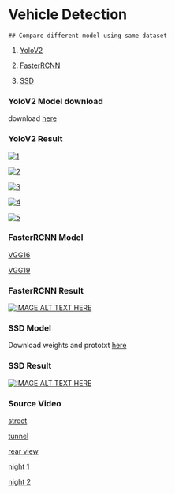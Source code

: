 # Vehicle Detection 
```
## Compare different model using same dataset
```
1. [YoloV2](https://github.com/eric612/yolov2-windows)

2. [FasterRCNN](https://github.com/intel/caffe)

3. [SSD](https://github.com/eric612/MobileNet-SSD-windows)

### YoloV2 Model download

download [here](https://drive.google.com/open?id=1pfGqD00STsauvBAnj6UyzNlgSJugm89q)

### YoloV2 Result 

[![1](https://img.youtube.com/vi/kuKnOTDIbq4/0.jpg)](https://www.youtube.com/watch?v=kuKnOTDIbq4)

[![2](https://img.youtube.com/vi/OlNxMPkwxyQ/0.jpg)](https://www.youtube.com/watch?v=OlNxMPkwxyQ)

[![3](https://img.youtube.com/vi/FEb4SWWBjLA/0.jpg)](https://www.youtube.com/watch?v=FEb4SWWBjLA)

[![4](https://img.youtube.com/vi/WThUZUfJMMQ/0.jpg)](https://www.youtube.com/watch?v=WThUZUfJMMQ)

[![5](https://img.youtube.com/vi/3KSccLecHEM/0.jpg)](https://www.youtube.com/watch?v=3KSccLecHEM)

### FasterRCNN Model

[VGG16](https://drive.google.com/open?id=1NQ9F74FTZnXM-hyuwYAoDBOYBjDSf5bp)

[VGG19](https://drive.google.com/open?id=1FiSktKooiABZJB5UIun9tAmD5aTEAHxn)

### FasterRCNN Result 

[![IMAGE ALT TEXT HERE](https://img.youtube.com/vi/xjIB9t1tLOg/0.jpg)](https://www.youtube.com/watch?v=xjIB9t1tLOg)

### SSD Model

Download weights and prototxt [here](https://drive.google.com/open?id=1RdRDzfhVtzX27Lp8clv5mahyTf0O-O8Y)

### SSD Result 

[![IMAGE ALT TEXT HERE](https://img.youtube.com/vi/xu9MkkufG0g/0.jpg)](https://www.youtube.com/watch?v=xu9MkkufG0g)

### Source Video

[street](https://drive.google.com/open?id=1Wkk_n_yXz0C8nuwPK_1B8bJVJf7vzWeB)

[tunnel](https://drive.google.com/open?id=1TDdBmZDtm_02WCLM3ENvnNnm6jUmeJFu)

[rear view](https://drive.google.com/open?id=1pJQ4F1jqUHywI9bw0r2f3R-xyJOghujm)

[night 1](https://drive.google.com/open?id=1r2QyxgAy_dt_30rWZXcHG5TE0zltXdkY)

[night 2](https://drive.google.com/open?id=11NKTl15IPMdowTZnVVW8_HAYSdpTeJU-)

